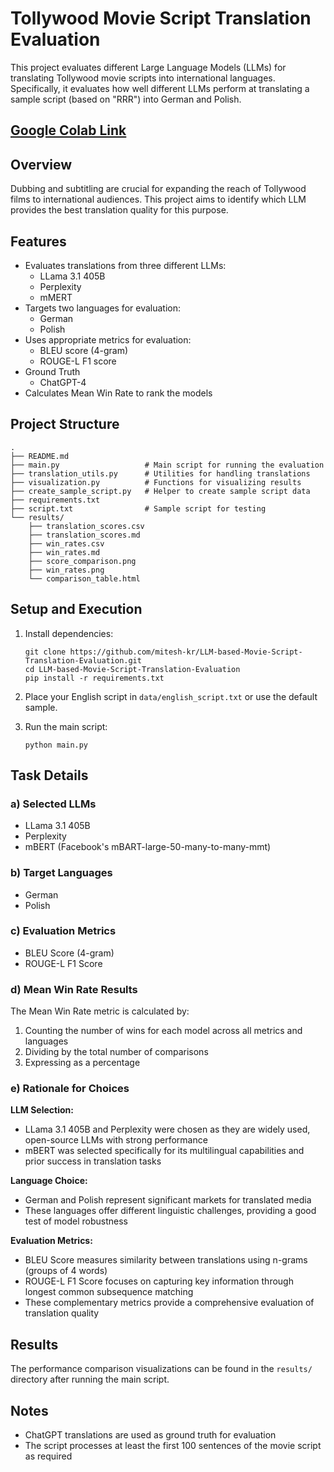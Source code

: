 # Tollywood Movie Script Translation Evaluation

This project evaluates different Large Language Models (LLMs) for translating Tollywood movie scripts into international languages. Specifically, it evaluates how well different LLMs perform at translating a sample script (based on "RRR") into German and Polish.

## [Google Colab Link](https://colab.research.google.com/drive/1fqY9RkePMC-dzhF36WsGHxDcerYmRqV6?usp=sharing)

## Overview

Dubbing and subtitling are crucial for expanding the reach of Tollywood films to international audiences. This project aims to identify which LLM provides the best translation quality for this purpose.

## Features

- Evaluates translations from three different LLMs:
  - LLama 3.1 405B
  - Perplexity
  - mMERT
- Targets two languages for evaluation:
  - German
  - Polish
- Uses appropriate metrics for evaluation:
  - BLEU score (4-gram)
  - ROUGE-L F1 score
- Ground Truth
  - ChatGPT-4
- Calculates Mean Win Rate to rank the models

## Project Structure

```
.
├── README.md
├── main.py                   # Main script for running the evaluation
├── translation_utils.py      # Utilities for handling translations
├── visualization.py          # Functions for visualizing results
├── create_sample_script.py   # Helper to create sample script data
├── requirements.txt
├── script.txt                # Sample script for testing
└── results/
    ├── translation_scores.csv
    ├── translation_scores.md
    ├── win_rates.csv
    ├── win_rates.md
    ├── score_comparison.png
    ├── win_rates.png
    └── comparison_table.html
```


## Setup and Execution

1. Install dependencies:
   ```
   git clone https://github.com/mitesh-kr/LLM-based-Movie-Script-Translation-Evaluation.git
   cd LLM-based-Movie-Script-Translation-Evaluation
   pip install -r requirements.txt
   ```

2. Place your English script in `data/english_script.txt` or use the default sample.

3. Run the main script:
   ```
   python main.py
   ```

## Task Details

### a) Selected LLMs
- LLama 3.1 405B
- Perplexity
- mBERT (Facebook's mBART-large-50-many-to-many-mmt)

### b) Target Languages
- German
- Polish

### c) Evaluation Metrics
- BLEU Score (4-gram)
- ROUGE-L F1 Score

### d) Mean Win Rate Results
The Mean Win Rate metric is calculated by:
1. Counting the number of wins for each model across all metrics and languages
2. Dividing by the total number of comparisons
3. Expressing as a percentage

### e) Rationale for Choices

**LLM Selection:**
- LLama 3.1 405B and Perplexity were chosen as they are widely used, open-source LLMs with strong performance
- mBERT was selected specifically for its multilingual capabilities and prior success in translation tasks

**Language Choice:**
- German and Polish represent significant markets for translated media
- These languages offer different linguistic challenges, providing a good test of model robustness

**Evaluation Metrics:**
- BLEU Score measures similarity between translations using n-grams (groups of 4 words)
- ROUGE-L F1 Score focuses on capturing key information through longest common subsequence matching
- These complementary metrics provide a comprehensive evaluation of translation quality

## Results

The performance comparison visualizations can be found in the `results/` directory after running the main script.

## Notes
- ChatGPT translations are used as ground truth for evaluation
- The script processes at least the first 100 sentences of the movie script as required

